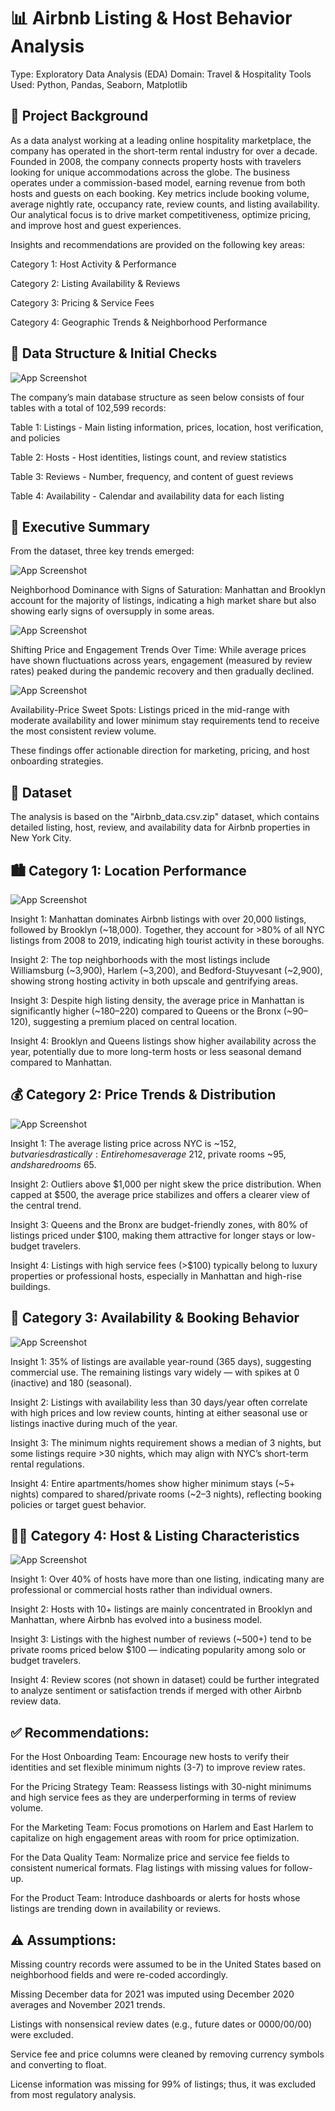 
# 📊 Airbnb Listing & Host Behavior Analysis
Type: Exploratory Data Analysis (EDA)
Domain: Travel & Hospitality
Tools Used: Python, Pandas, Seaborn, Matplotlib





## 🏢 Project Background
As a data analyst working at a leading online hospitality marketplace, the company has operated in the short-term rental industry for over a decade. Founded in 2008, the company connects property hosts with travelers looking for unique accommodations across the globe. The business operates under a commission-based model, earning revenue from both hosts and guests on each booking. Key metrics include booking volume, average nightly rate, occupancy rate, review counts, and listing availability. Our analytical focus is to drive market competitiveness, optimize pricing, and improve host and guest experiences.

Insights and recommendations are provided on the following key areas:

Category 1: Host Activity & Performance

Category 2: Listing Availability & Reviews

Category 3: Pricing & Service Fees

Category 4: Geographic Trends & Neighborhood Performance


## 🧱 Data Structure & Initial Checks

![App Screenshot](https://github.com/BharathAIML/Airbnb_dataAnalysis/blob/4c729e2b531c56a729bc6e9a1543b6dc08e7a422/ERD_1.png)

The company’s main database structure as seen below consists of four tables with a total of 102,599 records:

Table 1: Listings - Main listing information, prices, location, host verification, and policies

Table 2: Hosts - Host identities, listings count, and review statistics

Table 3: Reviews - Number, frequency, and content of guest reviews

Table 4: Availability - Calendar and availability data for each listing




## 📌 Executive Summary

From the dataset, three key trends emerged:

![App Screenshot](https://github.com/BharathAIML/Airbnb_dataAnalysis/blob/471cc55ce2433eea600df376fc94e0bb39aaa994/neighb%20.png)


Neighborhood Dominance with Signs of Saturation: Manhattan and Brooklyn account for the majority of listings, indicating a high market share but also showing early signs of oversupply in some areas.

![App Screenshot](https://github.com/BharathAIML/Airbnb_dataAnalysis/blob/d483067423bffba0e3a542f7419821f232e0dcf2/AVG.png)

Shifting Price and Engagement Trends Over Time: While average prices have shown fluctuations across years, engagement (measured by review rates) peaked during the pandemic recovery and then gradually declined.

![App Screenshot](https://github.com/BharathAIML/Airbnb_dataAnalysis/blob/5b9fb51ae6e93da819ac5ff61cd975c983cfef86/PVR.png)


Availability-Price Sweet Spots: Listings priced in the mid-range with moderate availability and lower minimum stay requirements tend to receive the most consistent review volume.

These findings offer actionable direction for marketing, pricing, and host onboarding strategies.

## 📁 Dataset
The analysis is based on the "Airbnb_data.csv.zip" dataset, which contains detailed listing, host, review, and availability data for Airbnb properties in New York City.

## 🏙️ Category 1: Location Performance

![App Screenshot](https://drive.google.com/file/d/1hFKDOQb6eb-8R_xnENbZNfIRKe05urui/view?usp=sharing)

Insight 1:
Manhattan dominates Airbnb listings with over 20,000 listings, followed by Brooklyn (~18,000). Together, they account for >80% of all NYC listings from 2008 to 2019, indicating high tourist activity in these boroughs.

Insight 2:
The top neighborhoods with the most listings include Williamsburg (~3,900), Harlem (~3,200), and Bedford-Stuyvesant (~2,900), showing strong hosting activity in both upscale and gentrifying areas.

Insight 3:
Despite high listing density, the average price in Manhattan is significantly higher (~$180–$220) compared to Queens or the Bronx (~$90–$120), suggesting a premium placed on central location.

Insight 4:
Brooklyn and Queens listings show higher availability across the year, potentially due to more long-term hosts or less seasonal demand compared to Manhattan.

##  💰 Category 2: Price Trends & Distribution

![App Screenshot](https://drive.google.com/file/d/1hFKDOQb6eb-8R_xnENbZNfIRKe05urui/view?usp=sharing)

Insight 1:
The average listing price across NYC is ~$152, but varies drastically: Entire homes average ~$212, private rooms ~$95, and shared rooms ~$65.

Insight 2:
Outliers above $1,000 per night skew the price distribution. When capped at $500, the average price stabilizes and offers a clearer view of the central trend.

Insight 3:
Queens and the Bronx are budget-friendly zones, with 80% of listings priced under $100, making them attractive for longer stays or low-budget travelers.

Insight 4:
Listings with high service fees (>$100) typically belong to luxury properties or professional hosts, especially in Manhattan and high-rise buildings.

##  📅 Category 3: Availability & Booking Behavior

![App Screenshot](https://drive.google.com/file/d/1hFKDOQb6eb-8R_xnENbZNfIRKe05urui/view?usp=sharing)

Insight 1:
35% of listings are available year-round (365 days), suggesting commercial use. The remaining listings vary widely — with spikes at 0 (inactive) and 180 (seasonal).

Insight 2:
Listings with availability less than 30 days/year often correlate with high prices and low review counts, hinting at either seasonal use or listings inactive during much of the year.

Insight 3:
The minimum nights requirement shows a median of 3 nights, but some listings require >30 nights, which may align with NYC’s short-term rental regulations.

Insight 4:
Entire apartments/homes show higher minimum stays (~5+ nights) compared to shared/private rooms (~2–3 nights), reflecting booking policies or target guest behavior.

##  🧑‍💼 Category 4: Host & Listing Characteristics

![App Screenshot](https://drive.google.com/file/d/1hFKDOQb6eb-8R_xnENbZNfIRKe05urui/view?usp=sharing)

Insight 1:
Over 40% of hosts have more than one listing, indicating many are professional or commercial hosts rather than individual owners.

Insight 2:
Hosts with 10+ listings are mainly concentrated in Brooklyn and Manhattan, where Airbnb has evolved into a business model.

Insight 3:
Listings with the highest number of reviews (~500+) tend to be private rooms priced below $100 — indicating popularity among solo or budget travelers.

Insight 4:
Review scores (not shown in dataset) could be further integrated to analyze sentiment or satisfaction trends if merged with other Airbnb review data.

## ✅ Recommendations:

For the Host Onboarding Team: Encourage new hosts to verify their identities and set flexible minimum nights (3-7) to improve review rates.

For the Pricing Strategy Team: Reassess listings with 30-night minimums and high service fees as they are underperforming in terms of review volume.

For the Marketing Team: Focus promotions on Harlem and East Harlem to capitalize on high engagement areas with room for price optimization.

For the Data Quality Team: Normalize price and service fee fields to consistent numerical formats. Flag listings with missing values for follow-up.

For the Product Team: Introduce dashboards or alerts for hosts whose listings are trending down in availability or reviews.

## ⚠️ Assumptions: 
Missing country records were assumed to be in the United States based on neighborhood fields and were re-coded accordingly.

Missing December data for 2021 was imputed using December 2020 averages and November 2021 trends.

Listings with nonsensical review dates (e.g., future dates or 0000/00/00) were excluded.

Service fee and price columns were cleaned by removing currency symbols and converting to float.

License information was missing for 99% of listings; thus, it was excluded from most regulatory analysis.

